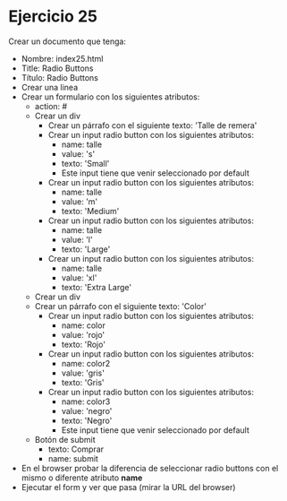 # Ejercicio 25

Crear un documento que tenga:
* Nombre: index25.html
* Title:
Radio Buttons
* Título:
Radio Buttons
* Crear una linea
* Crear un formulario con los siguientes atributos:
  * action: #
  * Crear un div
    * Crear un párrafo con el siguiente texto: 'Talle de remera'
    * Crear un input radio button con los siguientes atributos:
      * name: talle
      * value: 's'
      * texto: 'Small'
      * Este input tiene que venir seleccionado por default
    * Crear un input radio button con los siguientes atributos:
      * name: talle
      * value: 'm'
      * texto: 'Medium'
    * Crear un input radio button con los siguientes atributos:
      * name: talle
      * value: 'l'
      * texto: 'Large'
    * Crear un input radio button con los siguientes atributos:
      * name: talle
      * value: 'xl'
      * texto: 'Extra Large'
  * Crear un div
  * Crear un párrafo con el siguiente texto: 'Color'
    * Crear un input radio button con los siguientes atributos:
      * name: color
      * value: 'rojo'
      * texto: 'Rojo'
    * Crear un input radio button con los siguientes atributos:
      * name: color2
      * value: 'gris'
      * texto: 'Gris'
    * Crear un input radio button con los siguientes atributos:
      * name: color3
      * value: 'negro'
      * texto: 'Negro'
      * Este input tiene que venir seleccionado por default
  * Botón de submit
    * texto: Comprar
    * name: submit
* En el browser probar la diferencia de seleccionar radio buttons con el mismo o diferente atributo **name**
* Ejecutar el form y ver que pasa (mirar la URL del browser)
